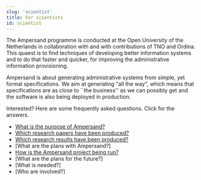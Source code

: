 ```yaml
---
slug: 'scientist'
title: For scientists
id: scientist
---
```

The Ampersand programme is conducted at the Open University of the Netherlands in collaboration with and with contributions of TNO and Ordina.
This quaest is to find techniques of developing better information systems and to do that faster and quicker, for improving the administrative information provisioning.

Ampersand is about generating administrative systems from simple, yet formal specifications.
We aim at generating "all the way", which means that specifications are as close to ``the business'' as we can possibly get and the software is also being deployed in production.

Interested? Here are some frequently asked questions. Click for the answers.
* [What is the purpose of Ampersand?](/ampersand/why-ampersand/whyAmpersand)
* [Which research papers have been produced?](/ampersand/research#Publications)
* [Which research results have been produced?](/ampersand/research#Results)
* [What are the plans with Ampersand?]
* [How is the Ampersand project being run?](/ampersand/governance/)
* [What are the plans for the future?]
* [What is needed?]
* [Who are involved?]
